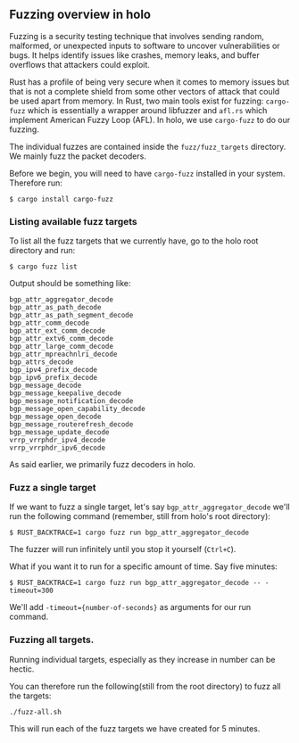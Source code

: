 ## Fuzzing overview in holo

Fuzzing is a security testing technique that involves sending random, malformed, or unexpected inputs to software to uncover vulnerabilities or bugs. It helps identify issues like crashes, memory leaks, and buffer overflows that attackers could exploit.

Rust has a profile of being very secure when it comes to memory issues but that is not a complete shield from some other vectors of attack that could be used apart from memory. In Rust, two main tools exist for fuzzing: `cargo-fuzz` which is essentially a wrapper around libfuzzer and `afl.rs` which implement American Fuzzy Loop (AFL).  In holo, we use `cargo-fuzz` to do our fuzzing.

The individual fuzzes are contained inside the `fuzz/fuzz_targets` directory. We mainly fuzz the packet decoders.

Before we begin, you will need to have `cargo-fuzz` installed in your system. Therefore run:
```
$ cargo install cargo-fuzz
```

### Listing available fuzz targets

To list all the fuzz targets that we currently have, go to the holo root directory and run:

```
$ cargo fuzz list
```

Output should be something like:

```
bgp_attr_aggregator_decode
bgp_attr_as_path_decode
bgp_attr_as_path_segment_decode
bgp_attr_comm_decode
bgp_attr_ext_comm_decode
bgp_attr_extv6_comm_decode
bgp_attr_large_comm_decode
bgp_attr_mpreachnlri_decode
bgp_attrs_decode
bgp_ipv4_prefix_decode
bgp_ipv6_prefix_decode
bgp_message_decode
bgp_message_keepalive_decode
bgp_message_notification_decode
bgp_message_open_capability_decode
bgp_message_open_decode
bgp_message_routerefresh_decode
bgp_message_update_decode
vrrp_vrrphdr_ipv4_decode
vrrp_vrrphdr_ipv6_decode
```
As said earlier, we primarily fuzz decoders in holo.

### Fuzz a single target

If we want to fuzz a single target, let's say `bgp_attr_aggregator_decode` we'll run the following command (remember, still from holo's root directory):

```
$ RUST_BACKTRACE=1 cargo fuzz run bgp_attr_aggregator_decode
```
The fuzzer will run infinitely until you stop it yourself (`Ctrl+C`).

What if you want it to run for a specific amount of time. Say five minutes:

```
$ RUST_BACKTRACE=1 cargo fuzz run bgp_attr_aggregator_decode -- -timeout=300
```

We'll add `-timeout={number-of-seconds}` as arguments for our run command.

### Fuzzing all targets.

Running individual targets, especially as they increase in number can be hectic.

You can therefore run the following(still from the root directory) to fuzz all the targets:

```
./fuzz-all.sh
```

This will run each of the fuzz targets we have created for 5 minutes.
